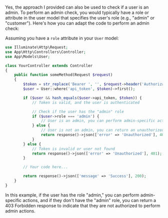 Yes, the approach I provided can also be used to check if a user is an admin. To perform an admin check, you would typically have a role or attribute in the user model that specifies the user's role (e.g., "admin" or "customer"). Here's how you can adapt the code to perform an admin check:

Assuming you have a `role` attribute in your `User` model:

```php
use Illuminate\Http\Request;
use App\Http\Controllers\Controller;
use App\Models\User;

class YourController extends Controller
{
    public function someMethod(Request $request)
    {
        $token = str_replace('Bearer ', '', $request->header('Authorization'));
        $user = User::where('api_token', $token)->first();

        if ($user && hash_equals($user->api_token, $token)) {
            // Token is valid, and the user is authenticated

            // Check if the user has the "admin" role
            if ($user->role === 'admin') {
                // User is an admin, you can perform admin-specific actions
            } else {
                // User is not an admin, you can return an unauthorized response
                return response()->json(['error' => 'Unauthorized'], 403);
            }
        } else {
            // Token is invalid or user not found
            return response()->json(['error' => 'Unauthorized'], 401);
        }

        // Your code here...

        return response()->json(['message' => 'Success'], 200);
    }
}
```

In this example, if the user has the role "admin," you can perform admin-specific actions, and if they don't have the "admin" role, you can return a 403 Forbidden response to indicate that they are not authorized to perform admin actions.
